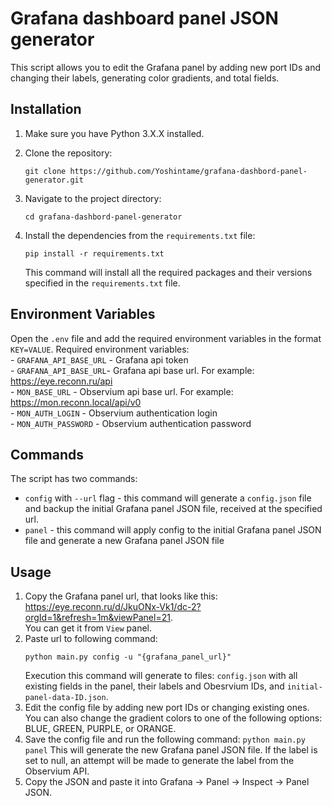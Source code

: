 # Grafana dashboard panel JSON generator

This script allows you to edit the Grafana panel by adding new port IDs and changing their labels, generating color gradients, and total fields.

## Installation

1. Make sure you have Python 3.X.X installed.

2. Clone the repository:
    ```console
    git clone https://github.com/Yoshintame/grafana-dashbord-panel-generator.git
    ```
3. Navigate to the project directory:
    ```console
    cd grafana-dashbord-panel-generator
    ```
4. Install the dependencies from the `requirements.txt` file:
    ```console
    pip install -r requirements.txt
    ```
   This command will install all the required packages and their versions specified in the `requirements.txt` file.

## Environment Variables
Open the `.env` file and add the required environment variables in the format `KEY=VALUE`. Required environment variables:  
    - ```GRAFANA_API_BASE_URL``` - Grafana api token   
    - ```GRAFANA_API_BASE_URL```- Grafana api base url. For example: https://eye.reconn.ru/api  
    - ```MON_BASE_URL``` - Observium api base url. For example: https://mon.reconn.local/api/v0  
    - ```MON_AUTH_LOGIN``` - Observium authentication login  
    - ```MON_AUTH_PASSWORD``` - Observium authentication password  
   
## Commands
The script has two commands: 
- ```config``` with ```--url``` flag - this command will generate a ```config.json``` file and backup the initial Grafana panel JSON file, received at the specified url.
- ```panel``` - this command will apply config to the initial Grafana panel JSON file and generate a new Grafana panel JSON file

## Usage
1. Copy the Grafana panel url, that looks like this:  
https://eye.reconn.ru/d/JkuONx-Vk1/dc-2?orgId=1&refresh=1m&viewPanel=21.  
You can get it from ```View``` panel.
2. Paste url to following command:
    ```console
    python main.py config -u "{grafana_panel_url}"
    ```  
    Execution this command will generate to files: ```config.json``` with all existing fields in the panel, their labels and Obesrvium IDs, and ```initial-panel-data-ID.json```.
3. Edit the config file by adding new port IDs or changing existing ones. You can also change the gradient colors to one of the following options: BLUE, GREEN, PURPLE, or ORANGE. 
4. Save the config file and run the following command:
```python main.py panel```
This will generate the new Grafana panel JSON file. If the label is set to null, an attempt will be made to generate the label from the Observium API.
5. Copy the JSON and paste it into Grafana -> Panel -> Inspect -> Panel JSON.